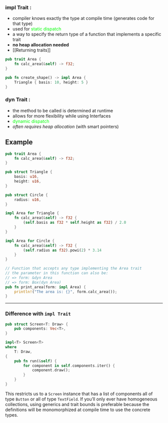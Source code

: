 ### impl Trait : 
- compiler knows exactly the type at compile time (generates code for that type)
- used for <span style="color:#00ff04">static dispatch</span>
- a way to specify the return type of a function that implements a specific trait
- **no heap allocation needed**
- [[Returning traits]]
```Rust
pub trait Area {
    fn calc_area(&self) -> f32;
}

pub fn create_shape() -> impl Area {
    Triangle { basis: 10, height: 5 }
}

```

### dyn Trait :
- the method to be called is determined at runtime 
- allows for more flexibility while using Interfaces
- <span style="color:#00ff04">dynamic dispatch</span>
- *often requires heap allocation* (with smart pointers)

## Example
```Rust
pub trait Area {
    fn calc_area(&self) -> f32;
}

pub struct Triangle {
    basis: u16,
    height: u16,
}

pub struct Circle {
    radius: u16,
}

impl Area for Triangle {
    fn calc_area(&self) -> f32 {
        (self.basis as f32 * self.height as f32) / 2.0
    }
}

impl Area for Circle {
    fn calc_area(&self) -> f32 {
        (self.radius as f32).powi(2) * 3.14
    }
}

// Function that accepts any type implementing the Area trait
// the parameter in this function can also be:
// => form: &dyn Area
// => form: Box(dyn Area)
pub fn print_area(form: impl Area) {
    println!("The area is: {}", form.calc_area());
}

```

---
### Difference with `impl Trait`
```Rust
pub struct Screen<T: Draw> {
    pub components: Vec<T>,
}

impl<T> Screen<T>
where
    T: Draw,
{
    pub fn run(&self) {
        for component in self.components.iter() {
            component.draw();
        }
    }
}
```

This restricts us to a `Screen` instance that has a list of components all of type `Button` or all of type `TextField`. If you’ll only ever have homogeneous collections, using generics and trait bounds is preferable because the definitions will be monomorphized at compile time to use the concrete types.